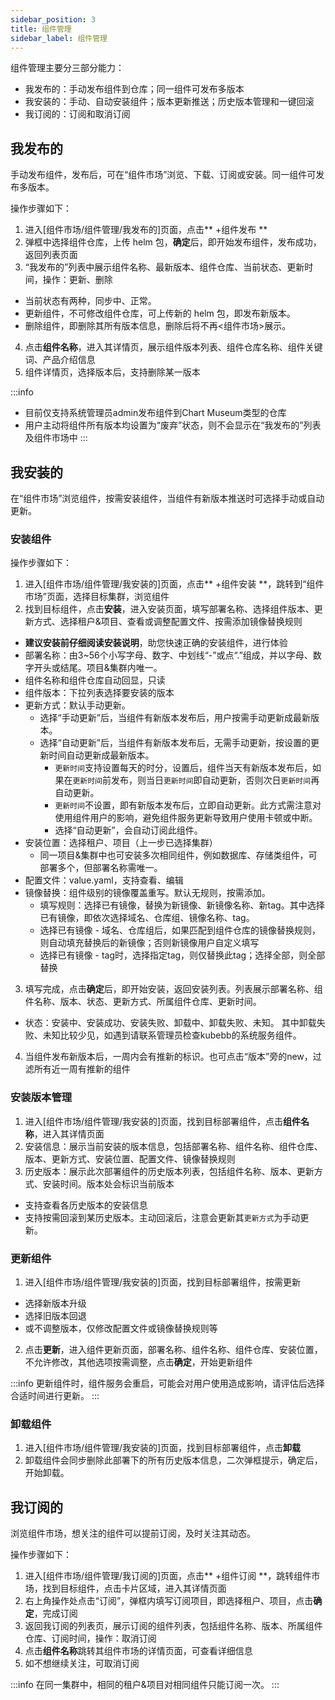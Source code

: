 ```yaml
---
sidebar_position: 3
title: 组件管理
sidebar_label: 组件管理
---
```


组件管理主要分三部分能力：
- 我发布的：手动发布组件到仓库；同一组件可发布多版本
- 我安装的：手动、自动安装组件；版本更新推送；历史版本管理和一键回滚
- 我订阅的：订阅和取消订阅

## 我发布的

手动发布组件，发布后，可在“组件市场”浏览、下载、订阅或安装。同一组件可发布多版本。

操作步骤如下：
1. 进入[组件市场/组件管理/我发布的]页面，点击** +组件发布 **
2. 弹框中选择组件仓库，上传 helm 包，**确定**后，即开始发布组件，发布成功，返回列表页面
3. “我发布的”列表中展示组件名称、最新版本、组件仓库、当前状态、更新时间，操作：更新、删除
- 当前状态有两种，同步中、正常。
- 更新组件，不可修改组件仓库，可上传新的 helm 包，即发布新版本。
- 删除组件，即删除其所有版本信息，删除后将不再<组件市场>展示。
4. 点击**组件名称**，进入其详情页，展示组件版本列表、组件仓库名称、组件关键词、产品介绍信息
5. 组件详情页，选择版本后，支持删除某一版本

:::info
- 目前仅支持系统管理员admin发布组件到Chart Museum类型的仓库
- 用户主动将组件所有版本均设置为“废弃”状态，则不会显示在“我发布的”列表及组件市场中
:::

## 我安装的

在“组件市场”浏览组件，按需安装组件，当组件有新版本推送时可选择手动或自动更新。

### 安装组件

操作步骤如下：
1. 进入[组件市场/组件管理/我安装的]页面，点击** +组件安装 **，跳转到“组件市场”页面，选择目标集群，浏览组件
2. 找到目标组件，点击**安装**，进入安装页面，填写部署名称、选择组件版本、更新方式、选择租户&项目、查看或调整配置文件、按需添加镜像替换规则
- **建议安装前仔细阅读安装说明**，助您快速正确的安装组件，进行体验
- 部署名称：由3~56个小写字母、数字、中划线“-”或点“.”组成，并以字母、数字开头或结尾。项目&集群内唯一。
- 组件名称和组件仓库自动回显，只读
- 组件版本：下拉列表选择要安装的版本
- 更新方式：默认手动更新。
    - 选择“手动更新”后，当组件有新版本发布后，用户按需手动更新成最新版本。
    - 选择“自动更新”后，当组件有新版本发布后，无需手动更新，按设置的更新时间自动更新成最新版本。
        - `更新时间`支持设置每天的时分，设置后，组件当天有新版本发布后，如果在`更新时间`前发布，则当日`更新时间`即自动更新，否则次日`更新时间`再自动更新。
        - `更新时间`不设置，即有新版本发布后，立即自动更新。此方式需注意对使用组件用户的影响，避免组件服务更新导致用户使用卡顿或中断。
        - 选择“自动更新”，会自动订阅此组件。
- 安装位置：选择租户、项目（上一步已选择集群）
    - 同一项目&集群中也可安装多次相同组件，例如数据库、存储类组件，可部署多个，但部署名称需唯一。 
- 配置文件：value.yaml，支持查看、编辑
- 镜像替换：组件级别的镜像覆盖重写。默认无规则，按需添加。
    - 填写规则：选择已有镜像，替换为新镜像、新镜像名称、新tag。其中选择已有镜像，即依次选择域名、仓库组、镜像名称、tag。
    - 选择已有镜像 - 域名、仓库组后，如果匹配到组件仓库的镜像替换规则，则自动填充替换后的新镜像；否则新镜像用户自定义填写
    - 选择已有镜像 - tag时，选择指定tag，则仅替换此tag；选择全部，则全部替换
3. 填写完成，点击**确定**后，即开始安装，返回安装列表。列表展示部署名称、组件名称、版本、状态、更新方式、所属组件仓库、更新时间。
- 状态：安装中、安装成功、安装失败、卸载中、卸载失败、未知。 其中卸载失败、未知比较少见，如遇到请联系管理员检查kubebb的系统服务组件。
4. 当组件发布新版本后，一周内会有推新的标识。也可点击“版本”旁的new，过滤所有近一周有推新的组件

### 安装版本管理

1. 进入[组件市场/组件管理/我安装的]页面，找到目标部署组件，点击**组件名称**，进入其详情页面
2. 安装信息：展示当前安装的版本信息，包括部署名称、组件名称、组件仓库、版本、更新方式、安装位置、配置文件、镜像替换规则
3. 历史版本：展示此次部署组件的历史版本列表，包括组件名称、版本、更新方式、安装时间。版本处会标识当前版本
- 支持查看各历史版本的安装信息
- 支持按需回滚到某历史版本。主动回滚后，注意会更新其`更新方式`为手动更新。

### 更新组件

1. 进入[组件市场/组件管理/我安装的]页面，找到目标部署组件，按需更新
- 选择新版本升级
- 选择旧版本回退
- 或不调整版本，仅修改配置文件或镜像替换规则等
2. 点击**更新**，进入组件更新页面，部署名称、组件名称、组件仓库、安装位置，不允许修改，其他选项按需调整，点击**确定**，开始更新组件

:::info
更新组件时，组件服务会重启，可能会对用户使用造成影响，请评估后选择合适时间进行更新。
:::

### 卸载组件

1. 进入[组件市场/组件管理/我安装的]页面，找到目标部署组件，点击**卸载**
2. 卸载组件会同步删除此部署下的所有历史版本信息，二次弹框提示，确定后，开始卸载。

## 我订阅的

浏览组件市场，想关注的组件可以提前订阅，及时关注其动态。

操作步骤如下：
1. 进入[组件市场/组件管理/我订阅的]页面，点击** +组件订阅 **，跳转组件市场，找到目标组件，点击卡片区域，进入其详情页面
2. 右上角操作处点击“订阅”，弹框内填写订阅项目，即选择租户、项目，点击**确定**，完成订阅
3. 返回我订阅的列表页，展示订阅的组件列表，包括组件名称、版本、所属组件仓库、订阅时间，操作：取消订阅
4. 点击**组件名称**跳转其组件市场的详情页面，可查看详细信息
5. 如不想继续关注，可取消订阅

:::info
在同一集群中，相同的租户&项目对相同组件只能订阅一次。
:::
